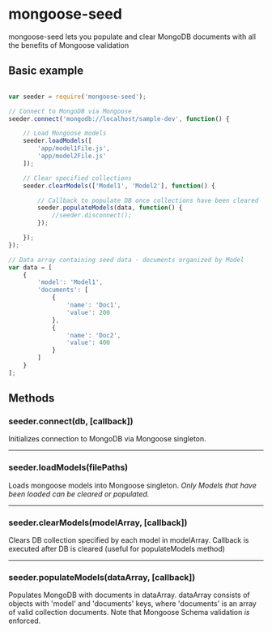 # mongoose-seed

mongoose-seed lets you populate and clear MongoDB documents with all the benefits of Mongoose validation

## Basic example

```javascript

var seeder = require('mongoose-seed');

// Connect to MongoDB via Mongoose
seeder.connect('mongodb://localhost/sample-dev', function() {

	// Load Mongoose models
	seeder.loadModels([
		'app/model1File.js',
		'app/model2File.js'
	]);

	// Clear specified collections
	seeder.clearModels(['Model1', 'Model2'], function() {

		// Callback to populate DB once collections have been cleared
		seeder.populateModels(data, function() {
			//seeder.disconnect();
		});

	});
});

// Data array containing seed data - documents organized by Model
var data = [
	{
		'model': 'Model1',
		'documents': [
			{
				'name': 'Doc1',
				'value': 200
			},
			{
				'name': 'Doc2',
				'value': 400
			}
		]
	}
];


```

## Methods

### seeder.connect(db, [callback])

Initializes connection to MongoDB via Mongoose singleton.

---------------------------------------

### seeder.loadModels(filePaths)

Loads mongoose models into Mongoose singleton.  *Only Models that have been loaded can be cleared or populated.*

---------------------------------------

### seeder.clearModels(modelArray, [callback])

Clears DB collection specified by each model in modelArray.  Callback is executed after DB is cleared (useful for populateModels method)

---------------------------------------

### seeder.populateModels(dataArray, [callback])

Populates MongoDB with documents in dataArray.  dataArray consists of objects with 'model' and 'documents' keys, where 'documents' is an array of valid collection documents.  Note that Mongoose Schema validation *is* enforced.
